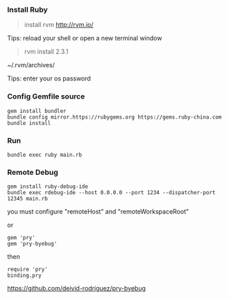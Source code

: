 ### Install Ruby  

> install rvm http://rvm.io/  

Tips: reload your shell or open a new terminal window  

> rvm install 2.3.1  

~/.rvm/archives/  

Tips: enter your os password  

### Config Gemfile source  

    gem install bundler  
    bundle config mirror.https://rubygems.org https://gems.ruby-china.com  
    bundle install  

### Run  

    bundle exec ruby main.rb  

### Remote Debug  

    gem install ruby-debug-ide  
    bundle exec rdebug-ide --host 0.0.0.0 --port 1234 --dispatcher-port 12345 main.rb  

you must configure "remoteHost" and "remoteWorkspaceRoot"  

or

    gem 'pry'  
    gem 'pry-byebug'  

then  

    require 'pry'  
    binding.pry  

https://github.com/deivid-rodriguez/pry-byebug  


  

